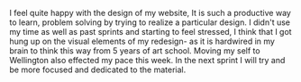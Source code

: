 I feel quite happy with the design of my website, It is such a productive way to learn, problem solving by trying to realize a particular design. I didn't use my time as well as past sprints and starting to feel stressed, I think that I got hung up on the visual elements of my redesign- as it is hardwired in my brain to think this way from 5 years of art school. Moving my self to Wellington also effected my pace this week. In the next sprint I will try and be more focused and dedicated to the material. 